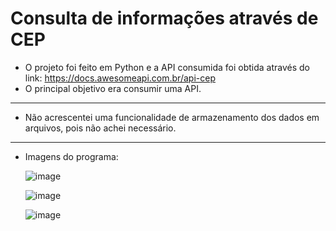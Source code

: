 # Consulta de informações através de CEP

- O projeto foi feito em Python e a API consumida foi obtida através do link: https://docs.awesomeapi.com.br/api-cep
- O principal objetivo era consumir uma API.

---

- Não acrescentei uma funcionalidade de armazenamento dos dados em arquivos, pois não achei necessário.

---

- Imagens do programa:

  ![image](https://user-images.githubusercontent.com/56635452/93345716-84862780-f809-11ea-87b4-fd565bc37311.png)
  
  ![image](https://user-images.githubusercontent.com/56635452/93346153-0a09d780-f80a-11ea-9aaa-f273d8b6de9f.png)

  ![image](https://user-images.githubusercontent.com/56635452/93346363-46d5ce80-f80a-11ea-9417-1b50b1bf57a5.png)

    
